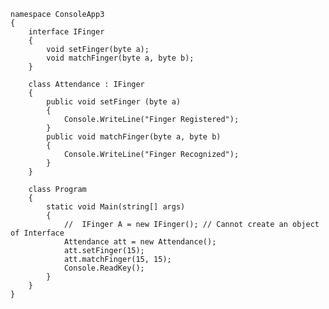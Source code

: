     namespace ConsoleApp3
    {
        interface IFinger
        {
            void setFinger(byte a);
            void matchFinger(byte a, byte b);
        }
    
        class Attendance : IFinger
        {
            public void setFinger (byte a)
            {
                Console.WriteLine("Finger Registered");
            }
            public void matchFinger(byte a, byte b)
            {
                Console.WriteLine("Finger Recognized");
            }
        }

        class Program
        {
            static void Main(string[] args)
            {
                //  IFinger A = new IFinger(); // Cannot create an object of Interface
                Attendance att = new Attendance();
                att.setFinger(15);
                att.matchFinger(15, 15);
                Console.ReadKey();
            }
        }
    }



